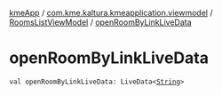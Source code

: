 [kmeApp](../../index.md) / [com.kme.kaltura.kmeapplication.viewmodel](../index.md) / [RoomsListViewModel](index.md) / [openRoomByLinkLiveData](./open-room-by-link-live-data.md)

# openRoomByLinkLiveData

`val openRoomByLinkLiveData: LiveData<`[`String`](https://kotlinlang.org/api/latest/jvm/stdlib/kotlin/-string/index.html)`>`